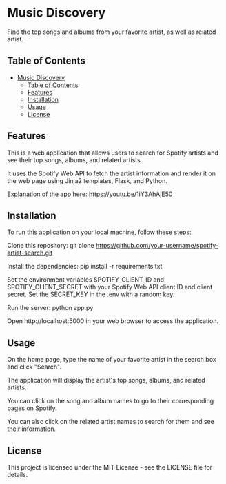 # Music Discovery

Find the top songs and albums from your favorite artist, as well as related artist.

## Table of Contents

- [Music Discovery](#music-discovery)
  - [Table of Contents](#table-of-contents)
  - [Features](#features)
  - [Installation](#installation)
  - [Usage](#usage)
  - [License](#license)

## Features

This is a web application that allows users to search for Spotify artists and see their top songs, albums, and related artists.

It uses the Spotify Web API to fetch the artist information and render it on the web page using Jinja2 templates, Flask, and Python.

Explanation of the app here: https://youtu.be/1iY3AhAjE50

## Installation

To run this application on your local machine, follow these steps:

Clone this repository: git clone https://github.com/your-username/spotify-artist-search.git

Install the dependencies: pip install -r requirements.txt

Set the environment variables SPOTIFY_CLIENT_ID and SPOTIFY_CLIENT_SECRET with your Spotify Web API client ID and client secret. Set the SECRET_KEY in the .env with a random key.

Run the server: python app.py

Open http://localhost:5000 in your web browser to access the application.

## Usage

On the home page, type the name of your favorite artist in the search box and click "Search".

The application will display the artist's top songs, albums, and related artists.

You can click on the song and album names to go to their corresponding pages on Spotify.

You can also click on the related artist names to search for them and see their information.

## License

This project is licensed under the MIT License - see the LICENSE file for details.
